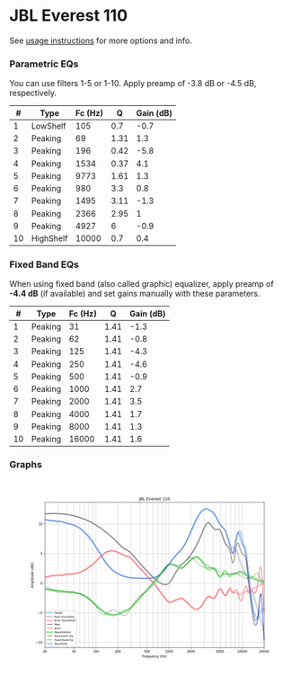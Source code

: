 # JBL Everest 110
See [usage instructions](https://github.com/jaakkopasanen/AutoEq#usage) for more options and info.

### Parametric EQs
You can use filters 1-5 or 1-10. Apply preamp of -3.8 dB or -4.5 dB, respectively.

|   # | Type      |   Fc (Hz) |    Q |   Gain (dB) |
|-----|-----------|-----------|------|-------------|
|   1 | LowShelf  |       105 | 0.7  |        -0.7 |
|   2 | Peaking   |        69 | 1.31 |         1.3 |
|   3 | Peaking   |       196 | 0.42 |        -5.8 |
|   4 | Peaking   |      1534 | 0.37 |         4.1 |
|   5 | Peaking   |      9773 | 1.61 |         1.3 |
|   6 | Peaking   |       980 | 3.3  |         0.8 |
|   7 | Peaking   |      1495 | 3.11 |        -1.3 |
|   8 | Peaking   |      2366 | 2.95 |         1   |
|   9 | Peaking   |      4927 | 6    |        -0.9 |
|  10 | HighShelf |     10000 | 0.7  |         0.4 |

### Fixed Band EQs
When using fixed band (also called graphic) equalizer, apply preamp of **-4.4 dB** (if available) and set gains manually with these parameters.

|   # | Type    |   Fc (Hz) |    Q |   Gain (dB) |
|-----|---------|-----------|------|-------------|
|   1 | Peaking |        31 | 1.41 |        -1.3 |
|   2 | Peaking |        62 | 1.41 |        -0.8 |
|   3 | Peaking |       125 | 1.41 |        -4.3 |
|   4 | Peaking |       250 | 1.41 |        -4.6 |
|   5 | Peaking |       500 | 1.41 |        -0.9 |
|   6 | Peaking |      1000 | 1.41 |         2.7 |
|   7 | Peaking |      2000 | 1.41 |         3.5 |
|   8 | Peaking |      4000 | 1.41 |         1.7 |
|   9 | Peaking |      8000 | 1.41 |         1.3 |
|  10 | Peaking |     16000 | 1.41 |         1.6 |

### Graphs
![](./JBL%20Everest%20110.png)
